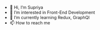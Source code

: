 - 👋 Hi, I’m Supriya
- 👀 I’m interested in Front-End Development 
- 🌱 I’m currently learning Redux, GraphQl
- 📫 How to reach me 

<!---
sssupriya/sssupriya is a ✨ special ✨ repository because its `README.md` (this file) appears on your GitHub profile.
You can click the Preview link to take a look at your changes.
--->
